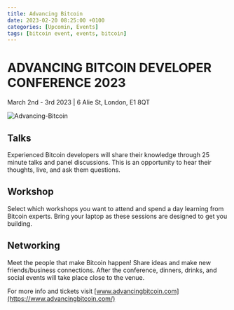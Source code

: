```yaml
---
title: Advancing Bitcoin
date: 2023-02-20 08:25:00 +0100
categories: [Upcomin, Events]
tags: [bitcoin event, events, bitcoin]
---
```


# **ADVANCING BITCOIN DEVELOPER CONFERENCE 2023**

March 2nd - 3rd 2023 | 6 Alie St, London, E1 8QT

![Advancing-Bitcoin](https://nostr.build/i/nostr.build_67ce89b71b6265574cfe755f5958dbda0813b55b7cfae68aa10d2256dc0d2a55.png)

## Talks

Experienced Bitcoin developers will share their knowledge through 25 minute talks and panel discussions. This is an opportunity to hear their thoughts, live, and ask them questions.

## Workshop

Select which workshops you want to attend and spend a day learning from Bitcoin experts. Bring your laptop as these sessions are designed to get you building.

## Networking

Meet the people that make Bitcoin happen! Share ideas and make new friends/business connections. After the conference, dinners, drinks, and social events will take place close to the venue.

For more info and tickets visit [www.advancingbitcoin.com](https://www.advancingbitcoin.com/)
